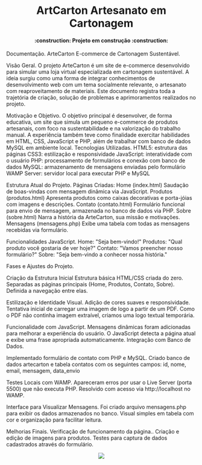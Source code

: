 <h1 align="center"> ArtCarton Artesanato em Cartonagem</h1>

<h4 align="center"> 
    :construction:  Projeto em construção  :construction:
</h4>
Documentação.  ArteCarton 
E-commerce de Cartonagem Sustentável.

Visão Geral.
O projeto ArteCarton é um site de e-commerce  desenvolvido para simular uma loja virtual especializada em cartonagem sustentável. A ideia surgiu como uma forma de integrar conhecimentos de desenvolvimento web com um tema socialmente relevante, o artesanato com reaproveitamento de materiais. Este documento registra toda a trajetória de criação, solução de problemas e aprimoramentos realizados no projeto.

Motivação e Objetivo.
O objetivo principal é desenvolver, de forma educativa, um site que simula um pequeno e-commerce de produtos artesanais, com foco na sustentabilidade e na valorização do trabalho manual. A experiência também teve como finalidade exercitar habilidades em HTML, CSS, JavaScript e PHP, além de trabalhar com banco de dados MySQL em ambiente local.
Tecnologias Utilizadas.
HTML5: estrutura das páginas
CSS3: estilização e responsividade
JavaScript: interatividade com o usuário
PHP: processamento de formulários e conexão com banco de dados
MySQL: armazenamento de mensagens enviadas pelo formulário
WAMP Server: servidor local para executar PHP e MySQL


Estrutura Atual do Projeto.
Páginas Criadas:
Home (index.html)
Saudação de boas-vindas com mensagem dinâmica via JavaScript.
Produtos (produtos.html)
Apresenta produtos como caixas decorativas e porta-jóias com imagens e descrições.
Contato (contato.html)
Formulário funcional para envio de mensagem, armazenada no banco de dados via PHP.
Sobre (sobre.html)
Narra a história da ArteCarton, sua missão e motivações.
Mensagens (mensagens.php)
Exibe uma tabela com todas as mensagens recebidas via formulário.

Funcionalidades JavaScript.
Home: "Seja bem-vindo!"
Produtos: "Qual produto você gostaria de ver hoje?"
Contato: "Vamos preencher nosso formulário?"
Sobre: "Seja bem-vindo a conhecer nossa história."

Fases e Ajustes do Projeto.

 Criação da Estrutura Inicial
Estrutura básica HTML/CSS criada do zero.
Separadas as páginas principais (Home, Produtos, Contato, Sobre).
Definida a navegação entre elas.
 
 Estilização e Identidade Visual.
Adição de cores suaves e responsividade.
Tentativa inicial de carregar uma imagem de logo a partir de um PDF.
Como o PDF não continha imagem extraível, criamos uma logo textual temporária.
 
 Funcionalidade com JavaScript.
Mensagens dinâmicas foram adicionadas para melhorar a experiência do usuário.
O JavaScript detecta a página atual e exibe uma frase apropriada automaticamente.
 Integração com Banco de Dados.

Implementado formulário de contato com PHP e MySQL.
Criado banco de dados artecarton e tabela contatos com os seguintes campos:
id, nome, email, mensagem, data_envio

Testes Locais com WAMP.
Apareceram erros por usar o Live Server (porta 5500) que não executa PHP.
Resolvido com acesso via http://localhost no WAMP.

 Interface para Visualizar Mensagens.
Foi criado arquivo mensagens.php para exibir os dados armazenados no banco.
Visual simples em tabela com cor e organização para facilitar leitura.
 
 Melhorias Finais.
Verificação de funcionamento da página..
Criação e edição de imagens  para produtos.
Testes para captura de dados cadastrados através do formulário.





<p align="center">
<img loading="lazy" src="http://img.shields.io/static/v1?label=STATUS&message=EM%20DESENVOLVIMENTO&color=GREEN&style=for-the-badge"/>
</p>
